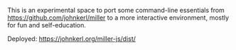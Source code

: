 This is an experimental space to port some command-line essentials from https://github.com/johnkerl/miller to a more interactive environment, mostly for fun and self-education.

Deployed: https://johnkerl.org/miller-js/dist/
